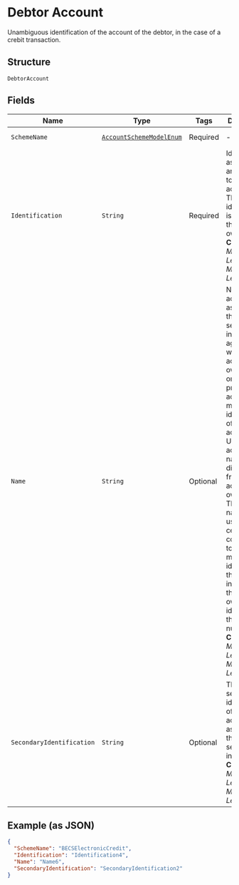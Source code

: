 
# Debtor Account

Unambiguous identification of the account of the debtor, in the case of a crebit transaction.

## Structure

`DebtorAccount`

## Fields

| Name | Type | Tags | Description | Getter | Setter |
|  --- | --- | --- | --- | --- | --- |
| `SchemeName` | [`AccountSchemeModelEnum`](../../doc/models/account-scheme-model-enum.md) | Required | - | AccountSchemeModelEnum getSchemeName() | setSchemeName(AccountSchemeModelEnum schemeName) |
| `Identification` | `String` | Required | Identification assigned by an institution to identify an account. This identification is known by the account owner.<br>**Constraints**: *Minimum Length*: `1`, *Maximum Length*: `34` | String getIdentification() | setIdentification(String identification) |
| `Name` | `String` | Optional | Name of the account, as assigned by the account servicing institution, in agreement with the account owner in order to provide an additional means of identification of the account.<br>Usage: The account name is different from the account owner name. The account name is used in certain user communities to provide a means of identifying the account, in addition to the account owner's identity and the account number.<br>**Constraints**: *Minimum Length*: `1`, *Maximum Length*: `70` | String getName() | setName(String name) |
| `SecondaryIdentification` | `String` | Optional | This is secondary identification of the account, as assigned by the account servicing institution.<br>**Constraints**: *Minimum Length*: `1`, *Maximum Length*: `34` | String getSecondaryIdentification() | setSecondaryIdentification(String secondaryIdentification) |

## Example (as JSON)

```json
{
  "SchemeName": "BECSElectronicCredit",
  "Identification": "Identification4",
  "Name": "Name6",
  "SecondaryIdentification": "SecondaryIdentification2"
}
```

